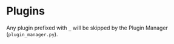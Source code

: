 # Plugins

Any plugin prefixed with `_` will be skipped by the Plugin Manager (`plugin_manager.py`).

